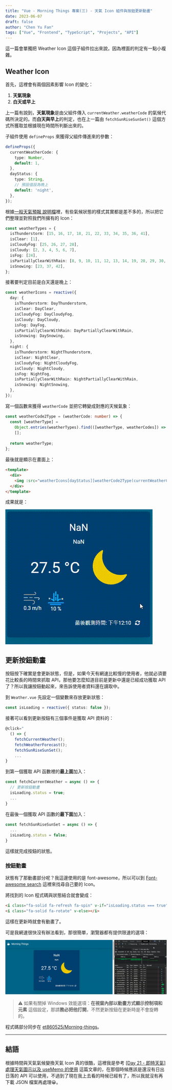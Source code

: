 ```yaml
---
title: "Vue - Morning Things 專案(三) - 天氣 Icon 組件與按鈕更新動畫"
date: 2023-06-07
draft: false
author: "Chen Yu Fan"
tags: ["Vue", "Frontend", "TypeScript", "Projects", "API"]
---
```


這一篇會單獨把 Weather Icon 這個子組件拉出來說，因為裡面的判定有一點小複雜。

<!--more-->

## Weather Icon

首先，這裡會有兩個因素影響 Icon 的變化：

1. **天氣現象**
2. **白天或早上**

上一篇有說到，**天氣現象**是由父組件傳入 `currentWeather.weatherCode` 的氣候代碼所決定的。而**白天與早上**的判定，也在上一篇由 `fetchSunRiseSunSet()` 這個方式所獲取並根據現在時間所判斷出來的。

子組件使用 `defineProps` 來獲得父組件傳進來的參數：

```ts
defineProps({
  currentWeatherCode: {
    type: Number,
    default: 1,
  },
  dayStatus: {
    type: String,
    // 預設值設為晚上
    default: 'night',
  },
});
```

根據[一般天氣預報 說明檔](https://opendata.cwb.gov.tw/opendatadoc/MFC/ForecastElement.pdf)裡，有些氣候狀態的樣式其實都是差不多的，所以把它們整理並對照我們所擁有的 Icon：

```ts
const weatherTypes = {
  isThunderstorm: [15, 16, 17, 18, 21, 22, 33, 34, 35, 36, 41],
  isClear: [1],
  isCloudyFog: [25, 26, 27, 28],
  isCloudy: [2, 3, 4, 5, 6, 7],
  isFog: [24],
  isPartiallyClearWithRain: [8, 9, 10, 11, 12, 13, 14, 19, 20, 29, 30, 31, 32, 38, 39],
  isSnowing: [23, 37, 42],
};
```

接著要判定目前是白天還是晚上：

```ts
const weatherIcons = reactive({
  day: {
    isThunderstorm: DayThunderstorm,
    isClear: DayClear,
    isCloudyFog: DayCloudyFog,
    isCloudy: DayCloudy,
    isFog: DayFog,
    isPartiallyClearWithRain: DayPartiallyClearWithRain,
    isSnowing: DaySnowing,
  },
  night: {
    isThunderstorm: NightThunderstorm,
    isClear: NightClear,
    isCloudyFog: NightCloudyFog,
    isCloudy: NightCloudy,
    isFog: NightFog,
    isPartiallyClearWithRain: NightPartiallyClearWithRain,
    isSnowing: NightSnowing,
  },
});
```

寫一個函數來獲得 `weatherCode` 並把它轉變成對應的天候氣象：

```ts
const weatherCode2Type = (weatherCode: number) => {
  const [weatherType] =
    Object.entries(weatherTypes).find(([weatherType, weatherCodes]) => weatherCodes.includes(Number(weatherCode))) ||
    [];

  return weatherType;
};
```

最後就是顯示在畫面上：

```html
<template>
  <div>
    <img :src="weatherIcons[dayStatus][weatherCode2Type(currentWeatherCode)]" alt="" />
  </div>
</template>
```

成果就是：

![vue-project-weather-icon-change.gif](/images/Vue-project/vue-project-weather-icon-change.gif)

## 更新按鈕動畫

按鈕按下確實是會更新狀態，但是，如果今天有網速比較慢的使用者，他就必須要花比較長的時間來抓取 API，那他要怎麼知道目前是更新中還是已經成功獲取 API 了？所以我讓按鈕動起來，來告訴使用者資料還在讀取中。

到 `Weather.vue` 先設定一個變數來存放更新狀態：

```ts
const isLoading = reactive({ status: false });
```

接著可以看到更新按鈕有三個事件是獲取 API 資料的：

```ts
@click="
  () => {
    fetchCurrentWeather();
    fetchWeatherForecast();
    fetchSunRiseSunSet();
    ...
}
```

到第一個獲取 API 函數裡的**最上面**加入：

```ts
const fetchCurrentWeather = async () => {
  // 更新按鈕動畫
  isLoading.status = true;
  ...
}
```

在最後一個獲取 API 函數的**最下面**加入：

```ts
const fetchSunRiseSunSet = async () => {
  ...
  isLoading.status = false;
}
```

這樣就完成按鈕的狀態。

### 按鈕動畫

狀態有了那動畫部分呢？我這邊使用的是 font-awesome，所以可以到 [Font-awesome search](https://fontawesome.com/icons) 這裡來找尋自己要的 Icon。

將找到的 Icon 程式碼與狀態結合就會變成：

```html
<i class="fa-solid fa-refresh fa-spin" v-if="isLoading.status === true"></i>
<i class="fa-solid fa-rotate" v-else></i>
```

這樣在更新時就會有動畫了。

可是我網速很快沒有辦法看到，那很簡單，瀏覽器都有提供限速的選項：

![vue-project-weather-update-button.gif](/images/Vue-project/vue-project-weather-update-button.gif)

> ⚠️ 如果有關掉 Windows 效能選項：**在視窗內部以動畫方式顯示控制項和元素** 這個設定，那請**務必把他打開**，不然更新按鈕在更新時是不會旋轉的。

程式碼部分同步在 [et860525/Morning-things](https://github.com/et860525/Morning-things)。

---

## 結語

根據時間與天氣氣候變換天氣 Icon 真的很酷，這裡我是參考 [[Day 21 - 即時天氣] 處理天氣圖示以及 useMemo 的使用](https://ithelp.ithome.com.tw/articles/10225927) 這篇文章的，在那個時候應該是還沒有日出日落的 API 可以使用，不過到了現在我上去看的時候已經有了，所以我就沒有再下載 JSON 檔案再處理😀。
